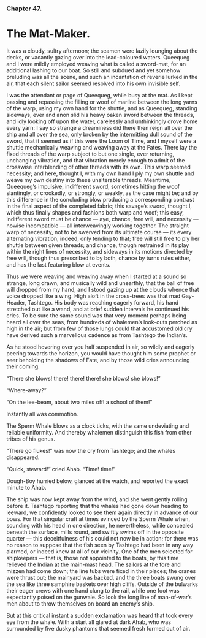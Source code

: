### Chapter 47. 
The Mat-Maker.
==============


It was a cloudy, sultry afternoon; the seamen were lazily lounging about the
decks, or vacantly gazing over into the lead-coloured waters.  Queequeg and I
were mildly employed weaving what is called a sword-mat, for an additional
lashing to our boat. So still and subdued and yet somehow preluding was all the
scene, and such an incantation of reverie lurked in the air, that each silent
sailor seemed resolved into his own invisible self.

I was the attendant or page of Queequeg, while busy at the mat. As I kept
passing and repassing the filling or woof of marline between the long yarns of
the warp, using my own hand for the shuttle, and as Queequeg, standing
sideways, ever and anon slid his heavy oaken sword between the threads, and
idly looking off upon the water, carelessly and unthinkingly drove home every
yarn: I say so strange a dreaminess did there then reign all over the ship and
all over the sea, only broken by the intermitting dull sound of the sword, that
it seemed as if this were the Loom of Time, and I myself were a shuttle
mechanically weaving and weaving away at the Fates. There lay the fixed threads
of the warp subject to but one single, ever returning, unchanging vibration,
and that vibration merely enough to admit of the crosswise interblending of
other threads with its own. This warp seemed necessity; and here, thought I,
with my own hand I ply my own shuttle and weave my own destiny into these
unalterable threads. Meantime, Queequeg’s impulsive, indifferent sword,
sometimes hitting the woof slantingly, or crookedly, or strongly, or weakly, as
the case might be; and by this difference in the concluding blow producing a
corresponding contrast in the final aspect of the completed fabric; this
savage’s sword, thought I, which thus finally shapes and fashions both warp and
woof; this easy, indifferent sword must be chance — aye, chance, free will, and
necessity — nowise incompatible — all interweavingly working together.  The
straight warp of necessity, not to be swerved from its ultimate course — its
every alternating vibration, indeed, only tending to that; free will still free
to ply her shuttle between given threads; and chance, though restrained in its
play within the right lines of necessity, and sideways in its motions directed
by free will, though thus prescribed to by both, chance by turns rules either,
and has the last featuring blow at events.


Thus we were weaving and weaving away when I started at a sound so strange,
long drawn, and musically wild and unearthly, that the ball of free will
dropped from my hand, and I stood gazing up at the clouds whence that voice
dropped like a wing. High aloft in the cross-trees was that mad Gay-Header,
Tashtego. His body was reaching eagerly forward, his hand stretched out like a
wand, and at brief sudden intervals he continued his cries. To be sure the same
sound was that very moment perhaps being heard all over the seas, from hundreds
of whalemen’s look-outs perched as high in the air; but from few of those lungs
could that accustomed old cry have derived such a marvellous cadence as from
Tashtego the Indian’s.

As he stood hovering over you half suspended in air, so wildly and eagerly
peering towards the horizon, you would have thought him some prophet or seer
beholding the shadows of Fate, and by those wild cries announcing their coming.

“There she blows! there! there! there! she blows! she blows!”

“Where-away?”

“On the lee-beam, about two miles off! a school of them!”

Instantly all was commotion.

The Sperm Whale blows as a clock ticks, with the same undeviating and reliable
uniformity. And thereby whalemen distinguish this fish from other tribes of his
genus.

“There go flukes!” was now the cry from Tashtego; and the whales disappeared.

“Quick, steward!” cried Ahab. “Time! time!”

Dough-Boy hurried below, glanced at the watch, and reported the exact minute to
Ahab.

The ship was now kept away from the wind, and she went gently rolling before
it. Tashtego reporting that the whales had gone down heading to leeward, we
confidently looked to see them again directly in advance of our bows. For that
singular craft at times evinced by the Sperm Whale when, sounding with his head
in one direction, he nevertheless, while concealed beneath the surface, mills
round, and swiftly swims off in the opposite quarter — this deceitfulness of
his could not now be in action; for there was no reason to suppose that the
fish seen by Tashtego had been in any way alarmed, or indeed knew at all of our
vicinity. One of the men selected for shipkeepers — that is, those not
appointed to the boats, by this time relieved the Indian at the main-mast head.
The sailors at the fore and mizzen had come down; the line tubs were fixed in
their places; the cranes were thrust out; the mainyard was backed, and the
three boats swung over the sea like three samphire baskets over high cliffs.
Outside of the bulwarks their eager crews with one hand clung to the rail,
while one foot was expectantly poised on the gunwale.  So look the long line of
man-of-war’s men about to throw themselves on board an enemy’s ship.

But at this critical instant a sudden exclamation was heard that took every eye
from the whale. With a start all glared at dark Ahab, who was surrounded by
five dusky phantoms that seemed fresh formed out of air.

